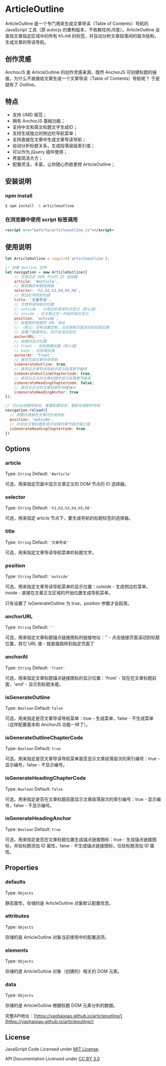 # ArticleOutline
ArticleOutline 是一个专门用来生成文章导读（Table of Contents）导航的 JavaScript 工具（原 autocjs 的重构版本，不依赖任何JS库）。ArticleOutline 会查找文章指定区域中的所有 h1~h6 的标签，并自动分析文章段落间的层次结构，生成文章的导读导航。

## 创作灵感
AnchorJS 是 ArticleOutline 的创作灵感来源。既然 AnchorJS 可创建标题的链接，为什么不直接给文章生成一个文章导读（Table of Contents）导航呢？ 于是就有了 Outline。

## 特点

- 支持 UMD 规范；
- 拥有 AnchorJS 基础功能；
- 支持中文和英文标题文字生成ID；
- 支持生成独立的侧边栏导航菜单；
- 支持直接在文章中生成文章导读导航；
- 自动分析标题关系，生成段落层级索引值；
- 可以作为 jQuery 插件使用；
- 界面简洁大方；
- 配置灵活，丰富，让你随心所欲掌控 ArticleOutline；

## 安装说明

### npm install

```sh
$ npm install -S articleoutline
```

### 在浏览器中使用 script 标签调用

```html
<script src="path/to/articleoutline.js"></script>
```

## 使用说明

```js
let ArticleOutline = require('articleoutline');

// 创建 Outline 实例
let navigation = new ArticleOutline({
    // 文章正文 DOM 节点的 ID 选择器
    article: '#article',
    // 要收集的标题选择器
    selector: 'h1,h2,h3,h4,h5,h6',
    // 侧边栏导航的标题
    title: '文章导读',
    // 文章导读导航的位置
    // outside - 以侧边栏菜单形式显示（默认值）
    // inside - 在文章正文一开始的地方显示
    position: 'outside',
    // 标题图标链接的 URL 地址
    // （默认）没有设置定制，点击链接页面滚动到标题位置
    // 设置了链接地址，则不会滚动定位
    anchorURL: '',
    // 链接的显示位置
    // front - 在标题最前面（默认值）
    // back - 在标题后面
    anchorAt: 'front',
    // 是否生成文章导读导航
    isGenerateOutline: true,
    // 是否在文章导读导航中显示段落章节编号
    isGenerateOutlineChapterCode: true,
    // 是否在正文的文章标题中显示段落章节编号
    isGenerateHeadingChapterCode: false,
    // 是否在正文的文章标题中创建锚点
    isGenerateHeadingAnchor: true
});

// 可以在创建导航后，重置配置信息，重新生成新的导航
navigation.reload({
  // 调整位直接在文章内生成导航
  position: 'outside',
  // 并且在文章标题前显示段落的章节层次索引值
  isGenerateHeadingChapterCode: true
})
```

## Options

### article
Type: `String`
Default: `'#article'`

可选，用来指定页面中显示文章正文的 DOM 节点的 ID 选择器。

### selector
Type: `String`
Default: `'h1,h2,h3,h4,h5,h6'`

可选，用来指定 article 节点下，要生成导航的标题标签的选择器。

### title
Type: `String`
Default: `'文章导读'`

可选，用来指定文章导读导航菜单的标题文字。

### position
Type: `String`
Default: `'outside'`

可选，用来指定文章导读导航菜单的显示位置：outside - 生成侧边栏菜单，inside - 直接在文章正文区域的开始位置生成导航菜单。

只有设置了 isGenerateOutline 为 true，position 参数才会起效。

### anchorURL
Type: `String`
Default: `''`

可选，用来指定文章标题锚点链接图标的链接地址：'' - 点击链接页面滚动到标题位置，其它 URL 值 - 就直接跳转到指定页面了

### anchorAt
Type: `String`
Default: `'front'`

可选，用来指定文章标题锚点链接图标的显示位置：'front' - 现在在文章标题前面，'end' - 显示到标题末尾。

### isGenerateOutline
Type: `Boolean`
Default: `false`

可选，用来指定是否文章导读导航菜单：true - 生成菜单，false - 不生成菜单（这样配置基本和 AnchorJS 功能一样了）。

### isGenerateOutlineChapterCode
Type: `Boolean`
Default: `true`

可选，用来指定是否文章导读导航菜单是否显示文章段落层次的索引编号：true - 显示编号，false - 不显示编号。

### isGenerateHeadingChapterCode
Type: `Boolean`
Default: `false`

可选，用来指定是否在文章标题前面显示文章段落层次的索引编号：true - 显示编号，false - 不显示编号。

### isGenerateHeadingAnchor
Type: `Boolean`
Default: `true`

可选，用来指定是否在文章标题位置生成锚点链接图标：true - 生成锚点链接图标，并给标题添加 ID 属性，false - 不生成锚点链接图标，仅给标题添加 ID 属性。

## Properties

### defaults
Type: `Objects`

静态属性，存储的是 ArticleOutline 对象默认配置信息。

### attributes
Type: `Objects`

存储的是 ArticleOutline 对象当前使用中的配置选项。

### elements
Type: `Objects`

存储的是 ArticleOutline 对象（创建的）相关的 DOM 元素。

### data
Type: `Objects`

存储的是 ArticleOutline 根据标题 DOM 元素分析的数据。

完整API地址：[https://yaohaixiao.github.io/articleoutline/](https://yaohaixiao.github.io/articleoutline/)

## License

JavaScript Code Licensed under [MIT License](http://opensource.org/licenses/mit-license.html).

API Documentation Licensed under [CC BY 3.0](http://creativecommons.org/licenses/by/3.0/)
